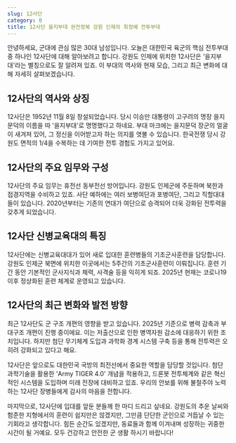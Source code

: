 ```yaml
---
slug: 12사단
category: 0
title: 12사단 을지부대 완전정복 강원 인제의 최정예 전투부대
---
```


안녕하세요, 군대에 관심 많은 30대 남성입니다. 오늘은 대한민국 육군의 핵심 전투부대 중 하나인 12사단에 대해 알아보려고 합니다. 강원도 인제에 위치한 12사단은 '을지부대'라는 별칭으로도 잘 알려져 있죠. 이 부대의 역사와 현재 모습, 그리고 최근 변화에 대해 자세히 살펴보겠습니다.

## 12사단의 역사와 상징

12사단은 1952년 11월 8일 창설되었습니다. 당시 이승만 대통령이 고구려의 명장 을지문덕의 이름을 따 '을지부대'로 명명했다고 하네요. 부대 마크에는 을지문덕 장군의 얼굴이 새겨져 있어, 그 정신을 이어받고자 하는 의지를 엿볼 수 있습니다. 한국전쟁 당시 강원도 면적의 1/4을 수복하는 데 기여한 전투 경험도 가지고 있어요.

## 12사단의 주요 임무와 구성

12사단의 주요 임무는 휴전선 동부전선 방어입니다. 강원도 인제군에 주둔하며 북한과 접경지역을 수비하고 있죠. 사단 예하에는 여러 보병여단과 포병여단, 그리고 직할대대들이 있습니다. 2020년부터는 기존의 연대가 여단으로 승격되어 더욱 강화된 전투력을 갖추게 되었습니다.

## 12사단 신병교육대의 특징

12사단에는 신병교육대대가 있어 새로 입대한 훈련병들의 기초군사훈련을 담당합니다. 강원도 인제군 북면에 위치한 이곳에서는 5주간의 기초군사훈련이 이뤄집니다. 훈련 기간 동안 기본적인 군사지식과 체력, 사격술 등을 익히게 되죠. 2025년 현재는 코로나19 이후 정상화된 훈련 체계로 운영되고 있습니다.

## 12사단의 최근 변화와 발전 방향

최근 12사단도 군 구조 개편의 영향을 받고 있습니다. 2025년 기준으로 병력 감축과 부대구조 개편이 진행 중이에요. 이는 저출산으로 인한 병역자원 감소에 대응하기 위한 조치입니다. 하지만 첨단 무기체계 도입과 과학화 경계 시스템 구축 등을 통해 전투력은 오히려 강화되고 있다고 해요.

12사단은 앞으로도 대한민국 국방의 최전선에서 중요한 역할을 담당할 것입니다. 첨단 과학기술을 활용한 'Army TIGER 4.0' 개념을 적용하고, 드론봇 전투체계와 같은 혁신적인 시스템을 도입하며 미래 전장에 대비하고 있죠. 우리의 안보를 위해 불철주야 노력하는 12사단 장병들에게 감사의 마음을 전합니다.

마지막으로, 12사단에 입대를 앞둔 분들께 한 마디 드리고 싶네요. 강원도의 추운 날씨와 험준한 지형에서의 훈련이 쉽지만은 않겠지만, 그만큼 단단한 군인으로 거듭날 수 있는 기회라고 생각합니다. 힘든 순간도 있겠지만, 동료들과 함께 이겨내며 성장하는 귀중한 시간이 될 거예요. 모두 건강하고 안전한 군 생활 하시기 바랍니다!